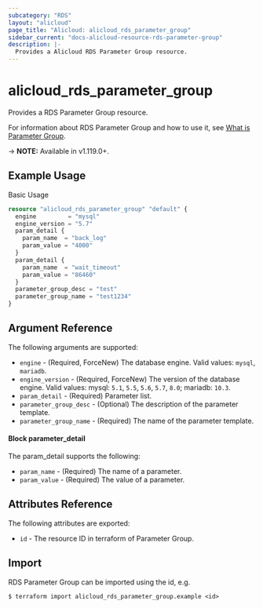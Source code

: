 ```yaml
---
subcategory: "RDS"
layout: "alicloud"
page_title: "Alicloud: alicloud_rds_parameter_group"
sidebar_current: "docs-alicloud-resource-rds-parameter-group"
description: |-
  Provides a Alicloud RDS Parameter Group resource.
---
```


# alicloud\_rds\_parameter\_group

Provides a RDS Parameter Group resource.

For information about RDS Parameter Group and how to use it, see [What is Parameter Group](https://www.alibabacloud.com/help/en/doc-detail/144839.htm).

-> **NOTE:** Available in v1.119.0+.

## Example Usage

Basic Usage

```terraform
resource "alicloud_rds_parameter_group" "default" {
  engine         = "mysql"
  engine_version = "5.7"
  param_detail {
    param_name  = "back_log"
    param_value = "4000"
  }
  param_detail {
    param_name  = "wait_timeout"
    param_value = "86460"
  }
  parameter_group_desc = "test"
  parameter_group_name = "test1234"
}
```

## Argument Reference

The following arguments are supported:

* `engine` - (Required, ForceNew) The database engine. Valid values: `mysql`, `mariadb`.
* `engine_version` - (Required, ForceNew) The version of the database engine. Valid values: mysql: `5.1`, `5.5`, `5.6`, `5.7`, `8.0`; mariadb: `10.3`.
* `param_detail` - (Required) Parameter list.
* `parameter_group_desc` - (Optional) The description of the parameter template.
* `parameter_group_name` - (Required) The name of the parameter template.

#### Block parameter_detail

The param_detail supports the following: 

* `param_name` - (Required) The name of a parameter.
* `param_value` - (Required) The value of a parameter.

## Attributes Reference

The following attributes are exported:

* `id` - The resource ID in terraform of Parameter Group.

## Import

RDS Parameter Group can be imported using the id, e.g.

```shell
$ terraform import alicloud_rds_parameter_group.example <id>
```
